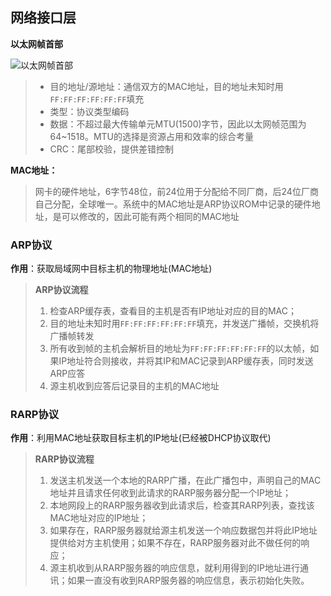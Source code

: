 

## 网络接口层

**以太网帧首部**

![以太网帧首部](https://i.loli.net/2020/04/07/bdtZV1B98D6pnkE.png)

> - 目的地址/源地址：通信双方的MAC地址，目的地址未知时用`FF:FF:FF:FF:FF:FF`填充
> - 类型：协议类型编码
> - 数据：不超过最大传输单元MTU(1500)字节，因此以太网帧范围为64~1518。MTU的选择是资源占用和效率的综合考量
> - CRC：尾部校验，提供差错控制

**MAC地址：**
> 网卡的硬件地址，6字节48位，前24位用于分配给不同厂商，后24位厂商自己分配，全球唯一。系统中的MAC地址是ARP协议ROM中记录的硬件地址，是可以修改的，因此可能有两个相同的MAC地址

### ARP协议
**作用**：获取局域网中目标主机的物理地址(MAC地址)
> **ARP协议流程**
> 1. 检查ARP缓存表，查看目的主机是否有IP地址对应的目的MAC；
> 2. 目的地址未知时用`FF:FF:FF:FF:FF:FF`填充，并发送广播帧，交换机将广播帧转发
> 3. 所有收到帧的主机会解析目的地址为`FF:FF:FF:FF:FF:FF`的以太帧，如果IP地址符合则接收，并将其IP和MAC记录到ARP缓存表，同时发送ARP应答
> 4. 源主机收到应答后记录目的主机的MAC地址

### RARP协议
**作用**：利用MAC地址获取目标主机的IP地址(已经被DHCP协议取代)
> **RARP协议流程**
> 1. 发送主机发送一个本地的RARP广播，在此广播包中，声明自己的MAC地址并且请求任何收到此请求的RARP服务器分配一个IP地址；
> 2. 本地网段上的RARP服务器收到此请求后，检查其RARP列表，查找该MAC地址对应的IP地址；
> 3. 如果存在，RARP服务器就给源主机发送一个响应数据包并将此IP地址提供给对方主机使用；如果不存在，RARP服务器对此不做任何的响应；
> 4. 源主机收到从RARP服务器的响应信息，就利用得到的IP地址进行通讯；如果一直没有收到RARP服务器的响应信息，表示初始化失败。